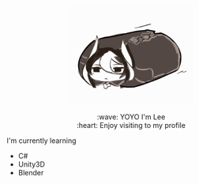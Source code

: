 <div align="middle">
  <float ="left"><img src="Ozen.gif" width="250" ></float> 
</div>
  
<div>
  <p align="middle">
    :wave: YOYO I'm Lee <br>
    :heart: Enjoy visiting to my profile
  </p>
</div>


  I'm currently learning  
  * C#
  * Unity3D
  * Blender


 
    
<!--
**CharliezXx/CharliezXx** is a ✨ _special_ ✨ repository because its `README.md` (this file) appears on your GitHub profile.

Here are some ideas to get you started:

- 🔭 I’m currently working on ...
- 🌱 I’m currently learning ...
- 👯 I’m looking to collaborate on ...
- 🤔 I’m looking for help with ...
- 💬 Ask me about ...
- 📫 How to reach me: ...
- 😄 Pronouns: ...
- ⚡ Fun fact: ...
-->

